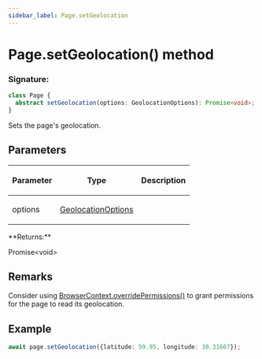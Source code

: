 ```yaml
---
sidebar_label: Page.setGeolocation
---
```


# Page.setGeolocation() method

### Signature:

```typescript
class Page {
  abstract setGeolocation(options: GeolocationOptions): Promise<void>;
}
```

Sets the page's geolocation.

## Parameters

<table><thead><tr><th>

Parameter

</th><th>

Type

</th><th>

Description

</th></tr></thead>
<tbody><tr><td>

options

</td><td>

[GeolocationOptions](./puppeteer.geolocationoptions.md)

</td><td>

</td></tr>
</tbody></table>
**Returns:**

Promise&lt;void&gt;

## Remarks

Consider using [BrowserContext.overridePermissions()](./puppeteer.browsercontext.overridepermissions.md) to grant permissions for the page to read its geolocation.

## Example

```ts
await page.setGeolocation({latitude: 59.95, longitude: 30.31667});
```
